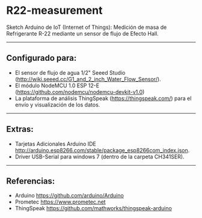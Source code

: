 # R22-measurement
Sketch Arduino de IoT (Internet of Things): Medición de masa de Refrigerante R-22 mediante un sensor de flujo de Efecto Hall. 

- - - - - - -
## Configurado para:
- El sensor de flujo de agua 1/2" Seeed Studio (http://wiki.seeed.cc/G1_and_2_inch_Water_Flow_Sensor/).
- El módulo NodeMCU 1.0 ESP 12-E (https://github.com/nodemcu/nodemcu-devkit-v1.0)
- La plataforma de análisis ThingSpeak (https://thingspeak.com/) para el envío y visualización de los datos.

- - - - - - -
## Extras:
- Tarjetas Adicionales Arduino IDE http://arduino.esp8266.com/stable/package_esp8266com_index.json.
- Driver USB-Serial para windows 7 (dentro de la carpeta CH341SER).

- - - - - - -
## Referencias:
- Arduino https://github.com/arduino/Arduino
- Prometec https://www.prometec.net
- ThingSpeak https://github.com/mathworks/thingspeak-arduino
